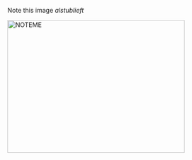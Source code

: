 Note this image *alstublieft*

<img alt="NOTEME" src="./assets/NOTEME.png" width="400" height="300">